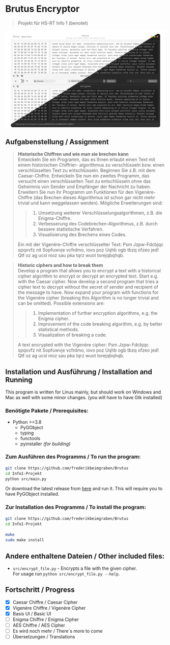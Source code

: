 # Brutus Encryptor
> Projekt für HS-RT Info 1 (benotet)

![Brutus](img/UI_1.png)

## Aufgabenstellung / Assignment
> **Historische Chiffren und wie man sie brechen kann** \
Entwickeln Sie ein Programm, das es Ihnen erlaubt einen Text mit einem historischen Chiffrier-
algorithmus zu verschlüsseln bzw. einen verschlüsselten Text zu entschlüsseln. Beginnen Sie z.B. mit
dem Caesar-Chiffre. Entwickeln Sie nun ein zweites Programm, das versucht einen verschlüsselten
Text zu entschlüsseln ohne das Geheimnis von Sender und Empfänger der Nachricht zu haben.
Erweitern Sie nun ihr Programm um Funktionen für den Vigenère-Chiffre (das Brechen dieses
Algorithmus ist schon gar nicht mehr trivial und kann weggelassen werden).
Mögliche Erweiterungen sind:
>> 1. Umsetzung weiterer Verschlüsselungsalgorithmen, z.B. die Enigma-Chiffre.
>> 2. Verbesserung des Codebrechen-Algorithmus, z.B. durch bessere statistische Verfahren.
>> 3. Visualisierung des Brechens eines Codes.
>>
> Ein mit der Vigenère-Chiffre verschlüsselter Text:
Psm Jzpw-Fdcbjqc spqxvfz nit Sopfuwvje vcfrdmo, iovo poz Uqhb ogb tbzq ofzeo jed! Qtf oz ag ucsl
nioz sau pka tqrz wuot torejqbqhqb.

> **Historic ciphers and how to break them** \
Develop a program that allows you to encrypt a text with a historical cipher
algorithm to encrypt or decrypt an encrypted text. Start e.g. with
the Caesar cipher. Now develop a second program that tries a cipher text to decrypt without the secret of sender and recipient of the message to have.
Now expand your program with functions for the Vigenère cipher (breaking this
Algorithm is no longer trivial and can be omitted).
Possible extensions are:
>> 1. Implementation of further encryption algorithms, e.g. the Enigma cipher.
>> 2. Improvement of the code breaking algorithm, e.g. by better statistical methods.
>> 3. Visualization of breaking a code.
>>
> A text encrypted with the Vigenère cipher:
Psm Jzpw-Fdcbjqc spqxvfz nit Sopfuwvje vcfrdmo, iovo poz Uqhb ogb tbzq ofzeo jed! Qtf oz ag ucsl
nioz sau pka tqrz wuot torejqbqhqb.

## Installation und Ausführung / Installation and Running

This program is written for Linus mainly, but should work on Windows and Mac as well with some minor changes. (you will have to have Gtk installed)

### Benötigte Pakete / Prerequisites:
- Python >=3.8
  - PyGObject
  - typing
  - functools
  - pyinstaller *(for building)*

### Zum Ausführen des Programms / To run the program:
```sh
git clone https://github.com/frederikbeimgraben/Brutus
cd Info1-Projekt
python src/main.py
```

Or download the latest release from [here](https://github.com/frederikbeimgraben/Brutus/releases) and run it.
This will require you to have PyGObject installed.

### Zur Installation des Programms / To install the program:
```sh
git clone https://github.com/frederikbeimgraben/Brutus
cd Info1-Projekt

make
sudo make install
```

## Andere enthaltene Dateien / Other included files:
- `src/encrypt_file.py` - Encrypts a file with the given cipher. \
  For usage run `python src/encrypt_file.py --help`.

## Fortschritt / Progress
- [x] Caesar Chiffre / Caesar Cipher
- [x] Vigenère Chiffre / Vigenère Cipher
- [x] Basis UI / Basic UI
- [ ] Enigma Chiffre / Enigma Cipher
- [ ] AES Chiffre / AES Cipher
- [ ] Es wird noch mehr / There´s more to come
- [ ] Übersetzungen / Translations
